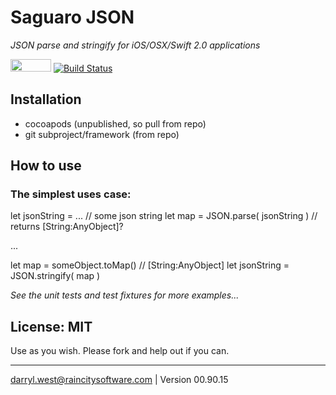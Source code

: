 # Saguaro JSON 

_JSON parse and stringify for iOS/OSX/Swift 2.0 applications_

<a href="https://developer.apple.com/swift/"><img src="http://raincitysoftware.com/swift2-badge.png" alt="" width="65" height="20" border="0" /></a>
[![Build Status](https://travis-ci.org/darrylwest/saguaro-json.svg?branch=master)](https://travis-ci.org/darrylwest/saguaro-json)

## Installation

* cocoapods (unpublished, so pull from repo)
* git subproject/framework (from repo)

## How to use

### The simplest uses case:

let jsonString = ... // some json string
let map = JSON.parse( jsonString ) // returns [String:AnyObject]?

...

let map = someObject.toMap() // [String:AnyObject]
let jsonString = JSON.stringify( map )

_See the unit tests and test fixtures for more examples..._

## License: MIT

Use as you wish.  Please fork and help out if you can.

- - -
darryl.west@raincitysoftware.com | Version 00.90.15
